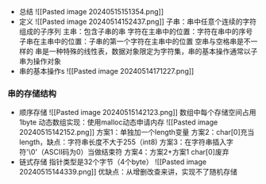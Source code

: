 + 总结
![[Pasted image 20240515151354.png]]
+ 定义
![[Pasted image 20240514152437.png]]
子串：串中任意个连续的字符组成的子序列
主串：包含子串的串
字符在主串中的位置：字符在串中的序号
子串在主串中的位置：子串的第一个字符在主串中的位置
空串与空格串是不一样的
串是一种特殊的线性表，数据对象限定为字符集，串的基本操作通常以子串为操作对象
+ 串的基本操作s
![[Pasted image 20240514171227.png]]
### 串的存储结构
+ 顺序存储
![[Pasted image 20240515142123.png]]
数组中每个存储空间占用1byte
动态数组实现：使用malloc动态申请内存
![[Pasted image 20240515142152.png]]
方案1：单独加一个length变量
方案2：char[0]充当length，缺点：字符串长度不大于255（int8)
方案3：在字符串插入字符'\0'（ASCII码为0）当做结束符
方案4：方案2+方案1 char[0]废弃
+ 链式存储
指针类型是32个字节（4个byte）
![[Pasted image 20240515144339.png]]
优缺点：从增删改查来讲，实现不了随机存储
